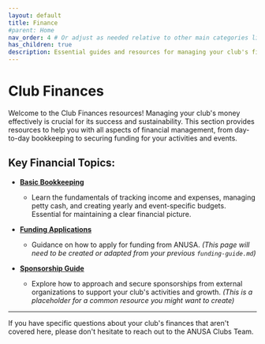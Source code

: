 ```yaml
---
layout: default
title: Finance
#parent: Home
nav_order: 4 # Or adjust as needed relative to other main categories like Club Ops, Events
has_children: true
description: Essential guides and resources for managing your club's finances, from bookkeeping and budgeting to applying for funding.
---
```


# Club Finances

Welcome to the Club Finances resources! Managing your club's money effectively is crucial for its success and sustainability. This section provides resources to help you with all aspects of financial management, from day-to-day bookkeeping to securing funding for your activities and events.

## Key Financial Topics:

*   **[Basic Bookkeeping](./basic-bookkeeping.md)**
    *   Learn the fundamentals of tracking income and expenses, managing petty cash, and creating yearly and event-specific budgets. Essential for maintaining a clear financial picture.

*   **[Funding Applications](./funding-applications.md)**
    *   Guidance on how to apply for funding from ANUSA.
    *(This page will need to be created or adapted from your previous `funding-guide.md`)*

*   **[Sponsorship Guide](./sponsorship-guide.md)**
    *   Explore how to approach and secure sponsorships from external organizations to support your club's activities and growth.
    *(This is a placeholder for a common resource you might want to create)*

---

If you have specific questions about your club's finances that aren't covered here, please don't hesitate to reach out to the ANUSA Clubs Team.